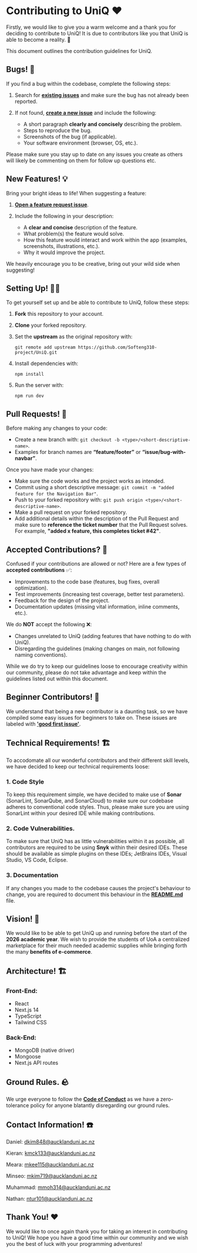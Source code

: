 # Contributing to UniQ ❤️

Firstly, we would like to give you a warm welcome and a thank you for deciding to contribute to UniQ! It is due to contributors like you that UniQ is able to become a reality. 🎉

This document outlines the contribution guidelines for UniQ.

## Bugs! 🐛

If you find a bug within the codebase, complete the following steps:

1. Search for **[existing issues](https://github.com/Softeng310-project/UniQ/issues)** and make sure the bug has not already been reported.

2. If not found, **[create a new issue](https://github.com/Softeng310-project/UniQ/issues/new)** and include the following:
    - A short paragraph **clearly and concisely** describing the problem.
    - Steps to reproduce the bug.
    - Screenshots of the bug (if applicable).
    - Your software environment (browser, OS, etc.).

Please make sure you stay up to date on any issues you create as others will likely be commenting on them for follow up questions etc.

## New Features! 💡

Bring your bright ideas to life! When suggesting a feature:

1. **[Open a feature request issue](https://github.com/Softeng310-project/UniQ/issues/new?labels=enhancement)**.

2. Include the following in your description:
    - A **clear and concise** description of the feature.
    - What problem(s) the feature would solve.
    - How this feature would interact and work within the app (examples, screenshots, illustrations, etc.).
    - Why it would improve the project.

We heavily encourage you to be creative, bring out your wild side when suggesting!

## Setting Up! 👨‍💻

To get yourself set up and be able to contribute to UniQ, follow these steps:

1. **Fork** this repository to your account.

2. **Clone** your forked repository.

3. Set the **upstream** as the original repository with:

    `git remote add upstream https://github.com/Softeng310-project/UniQ.git`

4. Install dependencies with:

    `npm install`

5. Run the server with:

    `npm run dev`

## Pull Requests! 🙇

Before making any changes to your code:

- Create a new branch with: `git checkout -b <type>/<short-descriptive-name>`.
- Examples for branch names are **“feature/footer”** or **“issue/bug-with-navbar”**.

Once you have made your changes:

- Make sure the code works and the project works as intended.
- Commit using a short descriptive message: `git commit -m "added feature for the Navigation Bar"`.
- Push to your forked repository with: `git push origin <type>/<short-descriptive-name>`.
- Make a pull request on your forked repository.
- Add additional details within the description of the Pull Request and make sure to **reference the ticket number** that the Pull Request solves. For example, **"added x feature, this completes ticket #42"**.

## Accepted Contributions? 🤷

Confused if your contributions are allowed or not? Here are a few types of **accepted contributions** ✅:

- Improvements to the code base (features, bug fixes, overall optimization).
- Test improvements (increasing test coverage, better test parameters).
- Feedback for the design of the project.
- Documentation updates (missing vital information, inline comments, etc.).

We do **NOT** accept the following ❌:

- Changes unrelated to UniQ (adding features that have nothing to do with UniQ).
- Disregarding the guidelines (making changes on main, not following naming conventions).

While we do try to keep our guidelines loose to encourage creativity within our community, please do not take advantage and keep within the guidelines listed out within this document.

## Beginner Contributors! 📖

We understand that being a new contributor is a daunting task, so we have compiled some easy issues for beginners to take on. These issues are labeled with **['good first issue'](https://github.com/Softeng310-project/UniQ/issues?q=is%3Aissue+is%3Aopen+label%3A%22good+first+issue%22)**.

## Technical Requirements! 🏗️

To accodomate all our wonderful contributors and their different skill levels, we have decided to keep our technical requirements loose:

### 1. Code Style

To keep this requirement simple, we have decided to make use of **Sonar** (SonarLint, SonarQube, and SonarCloud) to make sure our codebase adheres to conventional code styles. Thus, please make sure you are using SonarLint within your desired IDE while making contributions.

### 2. Code Vulnerabilities.

To make sure that UniQ has as little vulnerabilities within it as possible, all contributors are required to be using **Snyk** within their desired IDEs. These should be available as simple plugins on these IDEs; JetBrains IDEs, Visual Studio, VS Code, Eclipse.

### 3. Documentation

If any changes you made to the codebase causes the project's behaviour to change, you are required to document this behaviour in the **[README.md](README.md)** file.

## Vision! 👀

We would like to be able to get UniQ up and running before the start of the **2026 academic year**. We wish to provide the students of UoA a centralized marketplace for their much needed academic supplies while bringing forth the many **benefits of e-commerce**.

## Architecture! 🏗️

### Front-End:

- React
- Next.js 14 
- TypeScript
- Tailwind CSS

### Back-End:

- MongoDB (native driver)
- Mongoose
- Next.js API routes

## Ground Rules. 🪨

We urge everyone to follow the **[Code of Conduct](CODE_OF_CONDUCT.md)** as we have a zero-tolerance policy for anyone blatantly disregarding our ground rules.

## Contact Information! ☎️

Daniel: dkim848@aucklanduni.ac.nz

Kieran: kmck133@aucklanduni.ac.nz

Meara: mkee115@aucklanduni.ac.nz

Minseo: mkim719@aucklanduni.ac.nz

Muhammad: mmoh314@aucklanduni.ac.nz

Nathan: ntur101@aucklanduni.ac.nz

## Thank You! ❤️

We would like to once again thank you for taking an interest in contributing to UniQ! We hope you have a good time within our community and we wish you the best of luck with your programming adventures!